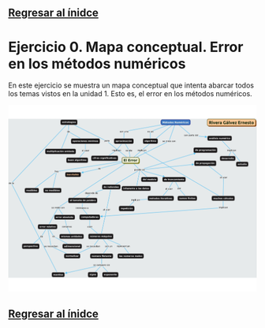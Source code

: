 ## [Regresar al ínidce](https://github.com/neto-riga/Metodos_Numericos/blob/main/Portafolio.md#índice)

# Ejercicio 0. Mapa conceptual. Error en los métodos numéricos

En este ejercicio se muestra un mapa conceptual que intenta abarcar todos los temas vistos en la unidad 1. Esto es, el error en los métodos numéricos.

<div class="img-container">
<center>
<img src="mapa.jpg"
     alt="Logo"
     style="width:1000px; text-align:"center";" />
</center>
</div>

## [Regresar al ínidce](https://github.com/neto-riga/Metodos_Numericos/blob/main/Portafolio.md#índice)